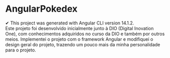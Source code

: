 # AngularPokedex

✔ This project was generated with Angular CLI version 14.1.2. <br>
Este projeto foi desenvolvido inicialmente junto à DIO (Digital Inovation One), com conhecimentos adquiridos no curso da DIO e também por outros meios. Implementei o projeto com o framework Angular e modifiquei o design geral do projeto, trazendo um pouco mais da minha personalidade para o projeto.
